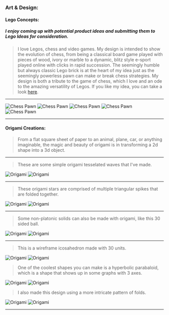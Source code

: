 ### **Art & Design**:

#### Lego Concepts:

##### I enjoy coming up with potential product ideas and submitting them to Lego Ideas for consideration.

> I love Legos,  chess and video games. My design is intended to show the evolution of chess, from being a classical board game played with pieces of wood, ivory or marble to a dynamic, blitz style e-sport  played online with clicks in rapid succession. The seemingly humble but always classic Lego brick is at the heart of my idea just as the seemingly powerless pawn can make or break chess strategies. My design is both a tribute to the game of chess, which I love and an ode to the amazing versatility of Legos. If you like my idea, you can take a look [here](https://ideas.lego.com/projects/f7806f32-c5f6-4e89-801f-a35996a0881c).

---

![Chess Pawn](Source%20Files/Lego/Pawn.jpg)
![Chess Pawn](Source%20Files/Lego/HeadPawn.jpg)
![Chess Pawn](Source%20Files/Lego/CloseupPawn.jpg)
![Chess Pawn](Source%20Files/Lego/Headphones.jpg)
![Chess Pawn](Source%20Files/Lego/Controller.jpg)

---

#### Origami Creations:

> From a flat square sheet of paper to an animal, plane, car, or anything imaginable, the magic and beauty of origami is in transforming a 2d shape into a 3d object.

---

> These are some simple origami tesselated waves that I've made.

![Origami](Source%20Files/Origami/Wave.png)
![Origami](Source%20Files/Origami/Wave2.png)

---

> These origami stars are comprised of multiple triangular spikes that are folded together.

![Origami](Source%20Files/Origami/Star.png)
![Origami](Source%20Files/Origami/Star2.png)

---

> Some non-platonic solids can also be made with origami, like this 30 sided ball.

![Origami](Source%20Files/Origami/Sphere.png)
![Origami](Source%20Files/Origami/Sphere2.png)

---

> This is a wireframe icosahedron made with 30 units.

![Origami](Source%20Files/Origami/Icosahedron.png)
![Origami](Source%20Files/Origami/Icosahedron2.png)

> One of the coolest shapes you can make is a hyperbolic parabaloid, which is a shape that shows up in some graphs with 3 axes.

![Origami](Source%20Files/Origami/HyperbolicParabaloid.png)
![Origami](Source%20Files/Origami/HyperbolicParabaloid2.png)

> I also made this design using a more intricate pattern of folds.

![Origami](Source%20Files/Origami/BloomParabola.png)
![Origami](Source%20Files/Origami/BloomParabola2.png)

---